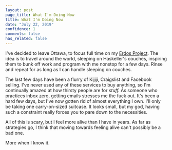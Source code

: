 ```yaml
---
layout: post
page_title: What I'm Doing Now
title: What I'm Doing Now
date: "July 22, 2019"
confidence: 1
comments: false
has_related: false
---
```


I've decided to leave Ottawa, to focus full time on my [Erdos Project][erdos].
The idea is to travel around the world, sleeping on Haskeller's couches,
inspiring them to bunk off work and program with me nonstop for a few days.
Rinse and repeat for as long as I can handle sleeping on couches.

[erdos]: https://isovector.github.io/erdos/

The last few days have been a flurry of Kijiji, Craigslist and Facebook selling.
I've never used any of these services to buy anything, so I'm continually amazed
at how thirsty people are for *stuff.* As someone who practices inbox
zero, getting emails stresses me the fuck out. It's been a hard few days, but
I've now gotten rid of almost everything I own. I'll only be taking one
carry-on-sized suitcase. It looks small, but my god, having such a constraint
really forces you to pare down to the necessities.

All of this is scary, but I feel more alive than I have in years. As far as
strategies go, I think that moving towards feeling alive can't possibly be a bad
one.

More when I know it.

